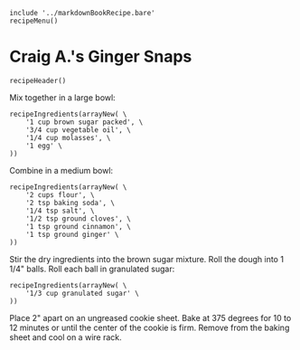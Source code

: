 ~~~ markdown-script
include '../markdownBookRecipe.bare'
recipeMenu()
~~~

# Craig A.'s Ginger Snaps

~~~ markdown-script
recipeHeader()
~~~

Mix together in a large bowl:

~~~ markdown-script
recipeIngredients(arrayNew( \
    '1 cup brown sugar packed', \
    '3/4 cup vegetable oil', \
    '1/4 cup molasses', \
    '1 egg' \
))
~~~

Combine in a medium bowl:

~~~ markdown-script
recipeIngredients(arrayNew( \
    '2 cups flour', \
    '2 tsp baking soda', \
    '1/4 tsp salt', \
    '1/2 tsp ground cloves', \
    '1 tsp ground cinnamon', \
    '1 tsp ground ginger' \
))
~~~

Stir the dry ingredients into the brown sugar mixture. Roll the dough into 1 1/4" balls. Roll each
ball in granulated sugar:

~~~ markdown-script
recipeIngredients(arrayNew( \
    '1/3 cup granulated sugar' \
))
~~~

Place 2" apart on an ungreased cookie sheet. Bake at 375 degrees for 10 to 12 minutes or until the
center of the cookie is firm. Remove from the baking sheet and cool on a wire rack.
